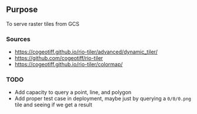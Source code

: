 ## Purpose
To serve raster tiles from GCS

### Sources
- https://cogeotiff.github.io/rio-tiler/advanced/dynamic_tiler/
- https://github.com/cogeotiff/rio-tiler
- https://cogeotiff.github.io/rio-tiler/colormap/

### TODO
- Add capacity to query a point, line, and polygon
- Add proper test case in deployment, maybe just by querying a `0/0/0.png` tile and seeing if we get a result